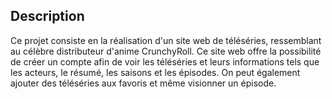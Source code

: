 ## Description
Ce projet consiste en la réalisation d'un site web de téléséries, ressemblant au célèbre distributeur d'anime CrunchyRoll. Ce site web offre la possibilité de créer un compte afin de voir les téléséries et leurs informations tels que les acteurs, le résumé, les saisons et les épisodes. On peut également ajouter des téléséries aux favoris et même visionner un épisode.
